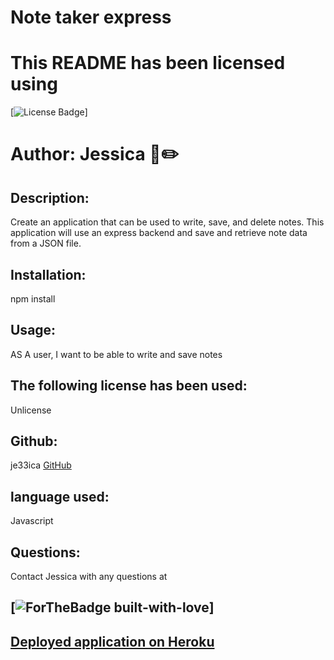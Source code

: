 # Note taker express
  # This README has been licensed using 
  [![License Badge](https://img.shields.io/static/v1?label=License&message=Unlicense&color=blue)]

# Author: Jessica :notebook_with_decorative_cover::pencil2:    

## Description:
Create an application that can be used to write, save, and delete notes. This application will use an express backend and save and retrieve note data from a JSON file.

## Installation:
npm install

## Usage:
AS A user, I want to be able to write and save notes

## The following license has been used:
Unlicense

## Github:
je33ica 
[GitHub](https://github.com/je33ica)

## language used:
Javascript

## Questions:
Contact Jessica with any questions at 

## [![ForTheBadge built-with-love](https://ForTheBadge.com/images/badges/built-with-love.svg)]

## [Deployed application on Heroku ](https://immense-peak-09012.herokuapp.com/)

